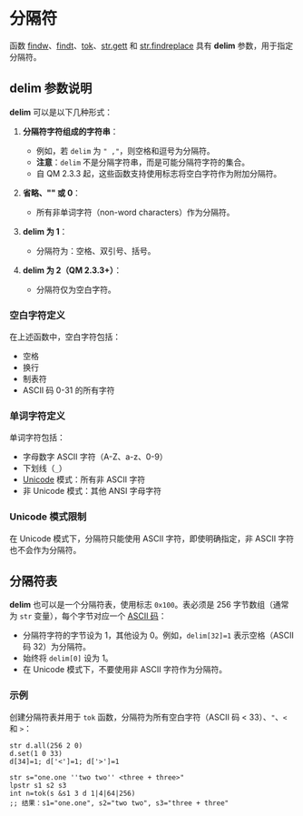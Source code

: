 # 分隔符

函数 [findw](IDP_FINDW.md)、[findt](IDP_FINDT.md)、[tok](IDP_TOK.md)、[str.gett](IDP_S_GETT.md) 和 [str.findreplace](IDP_S_FINDREPLACE.md) 具有 **delim** 参数，用于指定分隔符。

## **delim** 参数说明

**delim** 可以是以下几种形式：

1. **分隔符字符组成的字符串**：
   - 例如，若 `delim` 为 `" ,"`，则空格和逗号为分隔符。
   - **注意**：`delim` 不是分隔字符串，而是可能分隔符字符的集合。
   - 自 QM 2.3.3 起，这些函数支持使用标志将空白字符作为附加分隔符。

2. **省略、"" 或 0**：
   - 所有非单词字符（non-word characters）作为分隔符。

3. **delim 为 1**：
   - 分隔符为：空格、双引号、括号。

4. **delim 为 2（QM 2.3.3+）**：
   - 分隔符仅为空白字符。

### 空白字符定义

在上述函数中，空白字符包括：
- 空格
- 换行
- 制表符
- ASCII 码 0-31 的所有字符

### 单词字符定义

单词字符包括：
- 字母数字 ASCII 字符（A-Z、a-z、0-9）
- 下划线（`_`）
- [Unicode](IDP_UNICODE.md) 模式：所有非 ASCII 字符
- 非 Unicode 模式：其他 ANSI 字母字符

### Unicode 模式限制

在 Unicode 模式下，分隔符只能使用 ASCII 字符，即使明确指定，非 ASCII 字符也不会作为分隔符。

## 分隔符表

**delim** 也可以是一个分隔符表，使用标志 `0x100`。表必须是 256 字节数组（通常为 `str` 变量），每个字节对应一个 [ASCII 码](IDP_ASCII.md)：
- 分隔符字符的字节设为 1，其他设为 0。例如，`delim[32]=1` 表示空格（ASCII 码 32）为分隔符。
- 始终将 `delim[0]` 设为 1。
- 在 Unicode 模式下，不要使用非 ASCII 字符作为分隔符。

### 示例

创建分隔符表并用于 `tok` 函数，分隔符为所有空白字符（ASCII 码 < 33）、`"`、`<` 和 `>`：

```qm
str d.all(256 2 0)
d.set(1 0 33)
d[34]=1; d['<']=1; d['>']=1

str s="one.one ''two two'' <three + three>"
lpstr s1 s2 s3
int n=tok(s &s1 3 d 1|4|64|256)
;; 结果：s1="one.one", s2="two two", s3="three + three"
```